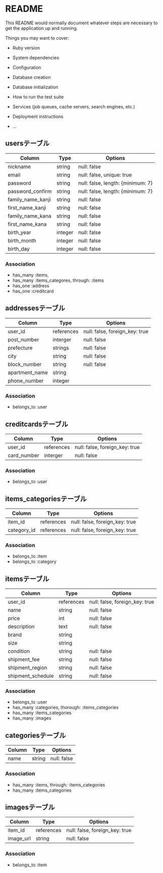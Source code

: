 # README

This README would normally document whatever steps are necessary to get the
application up and running.

Things you may want to cover:

* Ruby version

* System dependencies

* Configuration

* Database creation

* Database initialization

* How to run the test suite

* Services (job queues, cache servers, search engines, etc.)

* Deployment instructions

* ...

## usersテーブル

|Column|Type|Options|
|------|----|-------|
|nickname|string|null: false|
|email|string|null: false, unique: true|
|password|string|null: false, length: {minimum: 7}|
|password_confirm|string|null: false, length: {minimum: 7}|
|family_name_kanji|string|null: false|
|first_name_kanji|string|null: false|
|family_name_kana|string|null: false|
|first_name_kana|string|null: false|
|birth_year|integer|null: false|
|birth_month|integer|null: false|
|birth_day|integer|null: false|

### Association
- has_many :items,
- has_many :items_categores, through: :items
- has_one :address
- has_one :creditcard


## addressesテーブル

|Column|Type|Options|
|------|----|-------|
|user_id|references|null: false, foreign_key: true|
|post_number|interger|null: false|
|prefecture|strings|null: false|
|city|string|null: false|
|block_number|string|null: false|
|apartment_name|string||
|phone_number|integer||

### Association
- belongs_to :user


## creditcardsテーブル

|Column|Type|Options|
|------|----|-------|
|user_id|references|null: false, foreign_key: true|
|card_number|interger|null: false|

### Association
- belongs_to :user


## items_categoriesテーブル

|Column|Type|Options|
|------|----|-------|
|item_id|references|null: false, foreign_key: true|
|category_id|references|null: false, foreign_key: true|

### Association
- belongs_to :item
- belongs_to :category


## itemsテーブル

|Column|Type|Options|
|------|----|-------|
|user_id|references|null: false, foreign_key: true|
|name|string|null: false|
|price|int|null: false|
|description|text|null: false|
|brand|string||
|size|string||
|condition|string|null: false|
|shipment_fee|string|null: false|
|shipment_region|string|null: false|
|shipment_schedule|string|null: false|

### Association
- belongs_to :user
- has_many :categories, thorough: :items_categories
- has_many :items_categories
- has_many :images


## categoriesテーブル

|Column|Type|Options|
|------|----|-------|
|name|string|null: false|

### Association
- has_many :items, through: :items_categories
- has_many :items_categories


## imagesテーブル

|Column|Type|Options|
|------|----|-------|
|item_id|references|null: false, foreign_key: true|
|image_url|string|null: false|

### Association
- belongs_to :item

